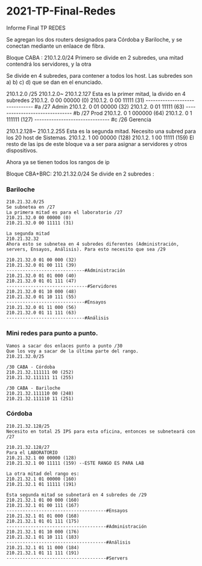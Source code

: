 # 2021-TP-Final-Redes

Informe Final TP REDES

Se agregan los dos routers designados para Córdoba y Bariloche, y se conectan mediante un enlaace de fibra.

Bloque CABA :  210.1.2.0/24
Primero se divide en 2 subredes, una mitad contendrá los servidores, y la otra

Se divide en 4 subredes, para contener a todos los host.
Las subredes son a) b) c) d) que se dan en el enunciado.


210.1.2.0 /25
210.1.2.0~ 210.1.2.127 
Esta es la primer mitad, la divido en 4 subredes
210.1.2. 0 00 00000   (0) 
210.1.2. 0 00  11111  (31)
------------------------------- #a /27 Admin
210.1.2. 0 01 00000  (32)
210.1.2. 0 01  11111  (63)
------------------------------- #b /27 Prod
210.1.2. 0 1 000000  (64)
210.1.2. 0 1 111111  (127)
------------------------------- #c /26 Gerencia

210.1.2.128~ 210.1.2.255
Esta es la segunda mitad. Necesito una subred para los 20 host de Sistemas.
210.1.2. 1 00 00000 (128)
210.1.2. 1 00 11111 (159)
El resto de las ips de este bloque va a ser para asignar a servidores y otros dispositivos.


Ahora ya se tienen todos los rangos de ip

Bloque CBA+BRC: 210.21.32.0/24
Se divide en 2 subredes :
    
### Bariloche
    210.21.32.0/25
    Se subnetea en /27 
    La primera mitad es para el laboratorio /27
    210.21.32.0 00 00000 (0)
    210.21.32.0 00 11111 (31)

    La segunda mitad 
    210.21.32.32
    Ahora esto se subnetea en 4 subredes diferentes (Administración, servers, Ensayos, Análisis). Para esto necesito que sea /29

    210.21.32.0 01 00 000 (32)
    210.21.32.0 01 00 111 (39)
    -----------------------------#Administración
    210.21.32.0 01 01 000 (40)
    210.21.32.0 01 01 111 (47)
    ------------------------------#Servidores
    210.21.32.0 01 10 000 (48)
    210.21.32.0 01 10 111 (55)
    -----------------------------#Ensayos
    210.21.32.0 01 11 000 (56)
    210.21.32.0 01 11 111 (63)
    -----------------------------#Análisis
### Mini redes para punto a punto.
    Vamos a sacar dos enlaces punto a punto /30
    Que los voy a sacar de la última parte del rango.
    210.21.32.0/25
    
    /30 CABA - Córdoba
    210.21.32.111111 00 (252)
    210.21.32.111111 11 (255)
    
    /30 CABA - Bariloche
    210.21.32.111110 00 (248)
    210.21.32.111110 11 (251)
    
    
### Córdoba
    210.21.32.128/25
    Necesito en total 25 IPS para esta oficina, entonces se subneteará con /27

    210.21.32.128/27
    Para el LABORATORIO
    210.21.32.1 00 00000 (128)
    210.21.32.1 00 11111 (159) --ESTE RANGO ES PARA LAB

    La otra mitad del rango es:
    210.21.32.1 01 00000 (160)
    210.21.32.1 01 11111 (191)

    Esta segunda mitad se subnetará en 4 subredes de /29
    210.21.32.1 01 00 000 (160)
    210.21.32.1 01 00 111 (167)
    -------------------------------------#Ensayos
    210.21.32.1 01 01 000 (168)
    210.21.32.1 01 01 111 (175)
    -------------------------------------#Administración
    210.21.32.1 01 10 000 (176)
    210.21.32.1 01 10 111 (183)
    -------------------------------------#Análisis
    210.21.32.1 01 11 000 (184)
    210.21.32.1 01 11 111 (191)
    -------------------------------------#Servers

